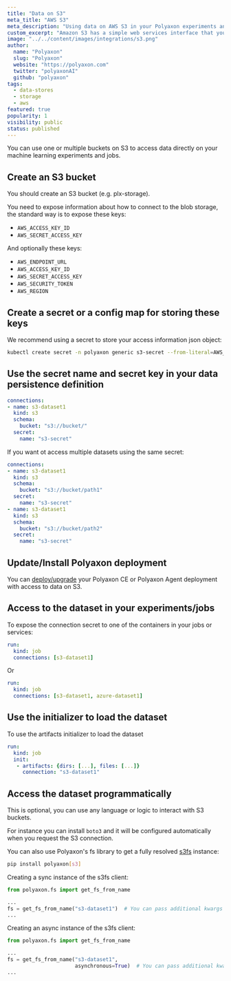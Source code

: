 ```yaml
---
title: "Data on S3"
meta_title: "AWS S3"
meta_description: "Using data on AWS S3 in your Polyaxon experiments and jobs. Polyaxon allows users to connect to one or multiple buckets on S3 to access data directly on your machine learning experiments and jobs."
custom_excerpt: "Amazon S3 has a simple web services interface that you can use to store and retrieve any amount of data, at any time, from anywhere on the web. It gives any developer access to the same highly scalable, reliable, fast, inexpensive data storage infrastructure that Amazon uses to run its own global network of web sites."
image: "../../content/images/integrations/s3.png"
author:
  name: "Polyaxon"
  slug: "Polyaxon"
  website: "https://polyaxon.com"
  twitter: "polyaxonAI"
  github: "polyaxon"
tags:
  - data-stores
  - storage
  - aws
featured: true
popularity: 1
visibility: public
status: published
---
```


You can use one or multiple buckets on S3 to access data directly on your machine learning experiments and jobs.

## Create an S3 bucket

You should create an S3 bucket (e.g. plx-storage).

You need to expose information about how to connect to the blob storage, the standard way is to expose these keys:

 * `AWS_ACCESS_KEY_ID`
 * `AWS_SECRET_ACCESS_KEY`

And optionally these keys:
 * `AWS_ENDPOINT_URL`
 * `AWS_ACCESS_KEY_ID`
 * `AWS_SECRET_ACCESS_KEY`
 * `AWS_SECURITY_TOKEN`
 * `AWS_REGION`

## Create a secret or a config map for storing these keys

We recommend using a secret to store your access information json object:

```bash
kubectl create secret -n polyaxon generic s3-secret --from-literal=AWS_ACCESS_KEY_ID=key-id --from-literal=AWS_SECRET_ACCESS_KEY=hash-key
```

## Use the secret name and secret key in your data persistence definition

```yaml
connections:
- name: s3-dataset1
  kind: s3
  schema:
    bucket: "s3://bucket/"
  secret:
    name: "s3-secret"
```

If you want ot access multiple datasets using the same secret:

```yaml
connections:
- name: s3-dataset1
  kind: s3
  schema:
    bucket: "s3://bucket/path1"
  secret:
    name: "s3-secret"
- name: s3-dataset1
  kind: s3
  schema:
    bucket: "s3://bucket/path2"
  secret:
    name: "s3-secret"
```

## Update/Install Polyaxon deployment

You can [deploy/upgrade](/docs/setup/) your Polyaxon CE or Polyaxon Agent deployment with access to data on S3.

## Access to the dataset in your experiments/jobs

To expose the connection secret to one of the containers in your jobs or services:

```yaml
run:
  kind: job
  connections: [s3-dataset1]
```

Or

```yaml
run:
  kind: job
  connections: [s3-dataset1, azure-dataset1]
```

## Use the initializer to load the dataset

To use the artifacts initializer to load the dataset

```yaml
run:
  kind: job
  init:
   - artifacts: {dirs: [...], files: [...]}
     connection: "s3-dataset1"
```

## Access the dataset programmatically

This is optional, you can use any language or logic to interact with S3 buckets.

For instance you can install `boto3` and it will be configured automatically when you request the S3 connection.

You can also use Polyaxon's fs library to get a fully resolved [s3fs](https://s3fs.readthedocs.io/en/latest/) instance:

```bash
pip install polyaxon[s3]
```

Creating a sync instance of the s3fs client:

```python
from polyaxon.fs import get_fs_from_name

...
fs = get_fs_from_name("s3-dataset1")  # You can pass additional kwargs to the function
...
```

Creating an async instance of the s3fs client:

```python
from polyaxon.fs import get_fs_from_name

...
fs = get_fs_from_name("s3-dataset1",
                      asynchronous=True)  # You can pass additional kwargs to the function
...
```
